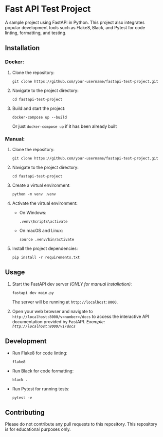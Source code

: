 # Fast API Test Project

A sample project using FastAPI in Python. This project also integrates popular development tools such as Flake8, Black, and Pytest for code linting, formatting, and testing.

## Installation

### Docker:

1. Clone the repository:

    ```shell
    git clone https://github.com/your-username/fastapi-test-project.git
    ```

2. Navigate to the project directory:

    ```shell
    cd fastapi-test-project
    ```

3. Build and start the project:

    ```shell
    docker-compose up --build
    ```
    Or just `docker-compose up` if it has been already built

### Manual:

1. Clone the repository:

    ```shell
    git clone https://github.com/your-username/fastapi-test-project.git
    ```

2. Navigate to the project directory:

    ```shell
    cd fastapi-test-project
    ```

3. Create a virtual environment:

    ```shell
    python -m venv .venv
    ```

4. Activate the virtual environment:

    - On Windows:

        ```shell
        .venv\Scripts\activate
        ```

    - On macOS and Linux:

        ```shell
        source .venv/bin/activate
        ```

5. Install the project dependencies:

    ```shell
    pip install -r requirements.txt
    ```

## Usage

1. Start the FastAPI dev server *(ONLY for manual installation)*:

    ```shell
    fastapi dev main.py
    ```

    The server will be running at `http://localhost:8000`.

2. Open your web browser and navigate to `http://localhost:8000/v<number>/docs` to access the interactive API documentation provided by FastAPI.
*Example: `http://localhost:8000/v1/docs`*

## Development

-   Run Flake8 for code linting:

    ```shell
    flake8
    ```

-   Run Black for code formatting:

    ```shell
    black .
    ```

-   Run Pytest for running tests:

    ```shell
    pytest -v
    ```

## Contributing

Please do not contribute any pull requests to this repository. This repository is for educational purposes only.
